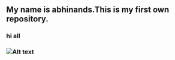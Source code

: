 ## My name is abhinands.This is my first own repository.
### hi all
### ![Alt text](https://img.freepik.com/free-vector/hacker-operating-laptop-cartoon-icon-illustration-technology-icon-concept-isolated-flat-cartoon-style_138676-2387.jpg?w=740&t=st=1684387300~exp=1684387900~hmac=eeca72e5591c8c307e3d3bb4d512270d345945eefd83fd3401db2f758fffe7b4)
